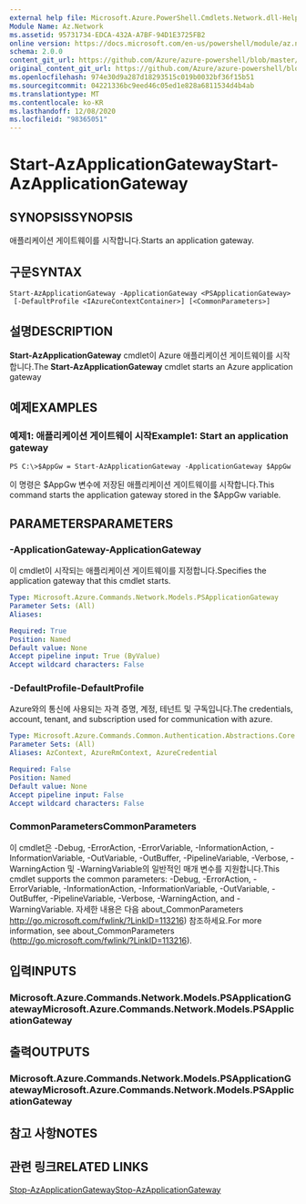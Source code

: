 ```yaml
---
external help file: Microsoft.Azure.PowerShell.Cmdlets.Network.dll-Help.xml
Module Name: Az.Network
ms.assetid: 95731734-EDCA-432A-A7BF-94D1E3725FB2
online version: https://docs.microsoft.com/en-us/powershell/module/az.network/start-azapplicationgateway
schema: 2.0.0
content_git_url: https://github.com/Azure/azure-powershell/blob/master/src/Network/Network/help/Start-AzApplicationGateway.md
original_content_git_url: https://github.com/Azure/azure-powershell/blob/master/src/Network/Network/help/Start-AzApplicationGateway.md
ms.openlocfilehash: 974e30d9a287d18293515c019b0032bf36f15b51
ms.sourcegitcommit: 04221336bc9eed46c05ed1e828a6811534d4b4ab
ms.translationtype: MT
ms.contentlocale: ko-KR
ms.lasthandoff: 12/08/2020
ms.locfileid: "98365051"
---
```

# <span data-ttu-id="d88e2-101">Start-AzApplicationGateway</span><span class="sxs-lookup"><span data-stu-id="d88e2-101">Start-AzApplicationGateway</span></span>

## <span data-ttu-id="d88e2-102">SYNOPSIS</span><span class="sxs-lookup"><span data-stu-id="d88e2-102">SYNOPSIS</span></span>
<span data-ttu-id="d88e2-103">애플리케이션 게이트웨이를 시작합니다.</span><span class="sxs-lookup"><span data-stu-id="d88e2-103">Starts an application gateway.</span></span>

## <span data-ttu-id="d88e2-104">구문</span><span class="sxs-lookup"><span data-stu-id="d88e2-104">SYNTAX</span></span>

```
Start-AzApplicationGateway -ApplicationGateway <PSApplicationGateway>
 [-DefaultProfile <IAzureContextContainer>] [<CommonParameters>]
```

## <span data-ttu-id="d88e2-105">설명</span><span class="sxs-lookup"><span data-stu-id="d88e2-105">DESCRIPTION</span></span>
<span data-ttu-id="d88e2-106">**Start-AzApplicationGateway** cmdlet이 Azure 애플리케이션 게이트웨이를 시작합니다.</span><span class="sxs-lookup"><span data-stu-id="d88e2-106">The **Start-AzApplicationGateway** cmdlet starts an Azure application gateway</span></span>

## <span data-ttu-id="d88e2-107">예제</span><span class="sxs-lookup"><span data-stu-id="d88e2-107">EXAMPLES</span></span>

### <span data-ttu-id="d88e2-108">예제1: 애플리케이션 게이트웨이 시작</span><span class="sxs-lookup"><span data-stu-id="d88e2-108">Example1: Start an application gateway</span></span>
```
PS C:\>$AppGw = Start-AzApplicationGateway -ApplicationGateway $AppGw
```

<span data-ttu-id="d88e2-109">이 명령은 $AppGw 변수에 저장된 애플리케이션 게이트웨이를 시작합니다.</span><span class="sxs-lookup"><span data-stu-id="d88e2-109">This command starts the application gateway stored in the $AppGw variable.</span></span>

## <span data-ttu-id="d88e2-110">PARAMETERS</span><span class="sxs-lookup"><span data-stu-id="d88e2-110">PARAMETERS</span></span>

### <span data-ttu-id="d88e2-111">-ApplicationGateway</span><span class="sxs-lookup"><span data-stu-id="d88e2-111">-ApplicationGateway</span></span>
<span data-ttu-id="d88e2-112">이 cmdlet이 시작되는 애플리케이션 게이트웨이를 지정합니다.</span><span class="sxs-lookup"><span data-stu-id="d88e2-112">Specifies the application gateway that this cmdlet starts.</span></span>

```yaml
Type: Microsoft.Azure.Commands.Network.Models.PSApplicationGateway
Parameter Sets: (All)
Aliases:

Required: True
Position: Named
Default value: None
Accept pipeline input: True (ByValue)
Accept wildcard characters: False
```

### <span data-ttu-id="d88e2-113">-DefaultProfile</span><span class="sxs-lookup"><span data-stu-id="d88e2-113">-DefaultProfile</span></span>
<span data-ttu-id="d88e2-114">Azure와의 통신에 사용되는 자격 증명, 계정, 테넌트 및 구독입니다.</span><span class="sxs-lookup"><span data-stu-id="d88e2-114">The credentials, account, tenant, and subscription used for communication with azure.</span></span>

```yaml
Type: Microsoft.Azure.Commands.Common.Authentication.Abstractions.Core.IAzureContextContainer
Parameter Sets: (All)
Aliases: AzContext, AzureRmContext, AzureCredential

Required: False
Position: Named
Default value: None
Accept pipeline input: False
Accept wildcard characters: False
```

### <span data-ttu-id="d88e2-115">CommonParameters</span><span class="sxs-lookup"><span data-stu-id="d88e2-115">CommonParameters</span></span>
<span data-ttu-id="d88e2-116">이 cmdlet은 -Debug, -ErrorAction, -ErrorVariable, -InformationAction, -InformationVariable, -OutVariable, -OutBuffer, -PipelineVariable, -Verbose, -WarningAction 및 -WarningVariable의 일반적인 매개 변수를 지원합니다.</span><span class="sxs-lookup"><span data-stu-id="d88e2-116">This cmdlet supports the common parameters: -Debug, -ErrorAction, -ErrorVariable, -InformationAction, -InformationVariable, -OutVariable, -OutBuffer, -PipelineVariable, -Verbose, -WarningAction, and -WarningVariable.</span></span> <span data-ttu-id="d88e2-117">자세한 내용은 다음 about_CommonParameters http://go.microsoft.com/fwlink/?LinkID=113216) 참조하세요.</span><span class="sxs-lookup"><span data-stu-id="d88e2-117">For more information, see about_CommonParameters (http://go.microsoft.com/fwlink/?LinkID=113216).</span></span>

## <span data-ttu-id="d88e2-118">입력</span><span class="sxs-lookup"><span data-stu-id="d88e2-118">INPUTS</span></span>

### <span data-ttu-id="d88e2-119">Microsoft.Azure.Commands.Network.Models.PSApplicationGateway</span><span class="sxs-lookup"><span data-stu-id="d88e2-119">Microsoft.Azure.Commands.Network.Models.PSApplicationGateway</span></span>

## <span data-ttu-id="d88e2-120">출력</span><span class="sxs-lookup"><span data-stu-id="d88e2-120">OUTPUTS</span></span>

### <span data-ttu-id="d88e2-121">Microsoft.Azure.Commands.Network.Models.PSApplicationGateway</span><span class="sxs-lookup"><span data-stu-id="d88e2-121">Microsoft.Azure.Commands.Network.Models.PSApplicationGateway</span></span>

## <span data-ttu-id="d88e2-122">참고 사항</span><span class="sxs-lookup"><span data-stu-id="d88e2-122">NOTES</span></span>

## <span data-ttu-id="d88e2-123">관련 링크</span><span class="sxs-lookup"><span data-stu-id="d88e2-123">RELATED LINKS</span></span>

[<span data-ttu-id="d88e2-124">Stop-AzApplicationGateway</span><span class="sxs-lookup"><span data-stu-id="d88e2-124">Stop-AzApplicationGateway</span></span>](./Stop-AzApplicationGateway.md)


